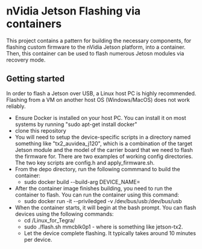 # nVidia Jetson Flashing via containers
This project contains a pattern for building the necessary components, for flashing custom firmware to the nVidia Jetson platform, into a container. Then, this container can be used to flash numerous Jetosn modules via recovery mode. 

## Getting started
In order to flash a Jetson over USB, a Linux host PC is highly recommended. Flashing from a VM on another host OS (Windows/MacOS) does not work reliably. 

- Ensure Docker is installed on your host PC. You can install it on most systems by running "sudo apt-get install docker"
- clone this repository
- You will need to setup the device-specific scripts in a directory named something like "tx2_auvidea_j120", which is a combination of the target Jetson module and the model of the carrier board that we need to flash the firmware for. There are two examples of working config directories. The two key scripts are config.h and apply_firmware.sh. 
- From the depo directory, run the following commmand to build the container:
    - sudo docker build --build-arg DEVICE_NAME=<device config folder name>
- After the container image finishes building, you need to run the container to flash. You can run the container using this command:
    - sudo docker run -it --priviledged -v /dev/bus/usb:/dev/bus/usb <image id>
- When the container starts, it will begin at the bash prompt. You can flash devices using the following commands:
    - cd /Linux_for_Tegra/
    - sudo ./flash.sh <board name> mmcblk0p1 - where <board name> is something like jetson-tx2.
    - Let the device complete flashing. It typically takes around 10 minutes per device.
